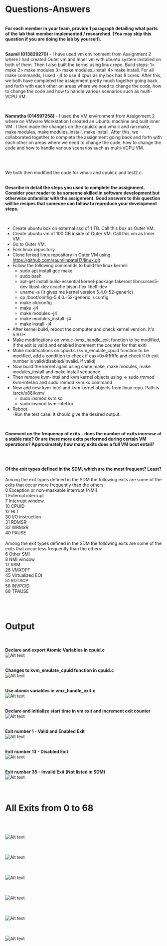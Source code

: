 <h1>Questions-Answers</h1><br/>
<b>For each member in your team, provide 1 paragraph detailing what parts of the lab that member implemented / researched. (You may skip this question if you are doing the lab by yourself).</b><br/><br/>

<b>Saumil (013829270)</b> - I have used vm environment from Assignment 2 where I had created Outer vm and Inner vm with ubuntu system installed on both of them. Then I also built the kernel using linux repo. Build steps: 1> make 2> make modules 3> make modules_install 4> make install. For all make commands, I used -j4 to use 4 cpus as my box has 8 cores. After this, we both have completed the assignment pretty much together going back and forth with each other on areas where we need to change the code, how to change the code and how to handle various scenarios such as multi-VCPU VM.

<br/>

<b>Namratha (014597258)</b> - I used the VM environment from Assignment 2 where on VMware Workstation I created an Ubuntu machine and built inner VM . I then made the changes on the cpuid.c and vmx.c and ran make, make modules, make modules_install, make install. After this, we collaborated together to complete the assignment going back and forth with each other on areas where we need to change the code, how to change the code and how to handle various scenarios such as multi-VCPU VM.

<br/>
<br/>

We both then modified the code for vmx.c and cpuid.c and test2.c.
<br/>
<br/>

<b>Describe in detail the steps you used to complete the assignment. Consider your reader to be someone skilled in software development but otherwise unfamiliar with the assignment. Good answers to this question will be recipes that someone can follow to reproduce your development steps.</b>

<br/>

- Create ubuntu box on external ssd of 1 TB. Call this box as Outer VM.<br/>
- Create ubuntu vm of 100 GB inside of Outer VM. Call this vm as Inner VM.<br/>
- Go to Outer VM.<br/>
- Fork linux repository.<br/>
- Clone forked linux repository in Outer VM using https://github.com/saumilnpatel17/linux.git<br/>
- Follow the following commands to build the linux kernel:<br/>
  - sudo apt install gcc make<br/>
  - sudo bash<br/>
  - apt-get install build-essential kernel-package fakeroot libncurses5-dev libssl-dev ccache bison flex libelf-dev<br/>
  - uname -a (It gives me kernel version 5.4.0-52-generic)<br/>
  - cp /boot/config-5.4.0.-52-generic ./.config<br/>
  - make oldconfig<br/>
  - make -j4<br/>
  - make modules -j4<br/>
  - make modules_install -j4<br/>
  - make install -j4<br/>
- After kernel build, reboot the computer and check kernel version. It's 5.9.0+<br/>
- Make modifications on vmx.c (vmx_handle_exit function to be modified, If the exit is valid and enabled increment the counter for that exit)<br/>
- Make modifications on cpuid.c (kvm_emulate_cpuid function to be modified, add a condition to check if eax=0x4ffffffe and check if th exit number is valid/disabled/invalid. If valid)<br/>
- Now build the kernel again using same make, make modules, make modules_install and make install sequence.<br/>
- Then remove kvm-intel and kvm kernel objects using -> sudo rmmod kvm-intel.ko and sudo rmmod kvm.ko command<br/>
- Now add new kvm-intel and kvm kernel objects from linux repo. Path is /arch/x86/kvm/<br/>
  - sudo insmod kvm.ko<br/>
  - sudo insmod kvm-intel.ko<br/>
- Reboot<br/>
-Run the test case. It should give the desired output.<br/>

<br/>

<b>Comment on the frequency of exits – does the number of exits increase at a stable rate? Or are there more exits performed during certain VM operations? Approximately how many exits does a full VM boot entail?</b>

<br/>
<br/>

<b>Of the exit types defined in the SDM, which are the most frequent? Least?</b>
<br /><br />
Among the exit types defined in the SDM the following exits are some of the exits that occur more frequently than the others:
<br />
0	Exception or non-maskable interrupt (NMI)<br />
1	External interrupt<br />
7	Interrupt window.<br />
10	CPUID<br />
12	HLT<br />
30	I/O instruction<br />
31	RDMSR<br />
32	WRMSR<br />
40	PAUSE<br />
<br />
Among the exit types defined in the SDM the following exits are some of the exits that occur less frequently than the others:<br />
6	Other SMI<br />
8	NMI window<br />
17	RSM<br />
26	VMXOFF<br />
45	Virtualized EOI<br />
51	RDTSCP<br />
58	INVPCID<br />
68	TPAUSE<br />

<br/>
<br/>

<h1>Output</h1><br/>

<b>Declare and export Atomic Variables in cpuid.c</b><br/>
![Alt text](ScreenShots/atomic_variables.png?raw=true "")<br/><br/>

<b>Changes to kvm_emulate_cpuid function in cpuid.c</b><br/>
![Alt text](ScreenShots/cpuid_leaf.png?raw=true "")<br/><br/>

<b>Use atomic variables in vmx_handle_exit.c</b><br/>
![Alt text](ScreenShots/vmx_atomic.png?raw=true "")<br/><br/>

<b>Declare and initialize start time in vm exit and increment exit counter</b><br/>
![Alt text](ScreenShots/vmx_changes.png?raw=true "")<br/><br/>

<b>Exit number 1 - Valid and Enabled Exit</b><br/>
![Alt text](ScreenShots/exit1.JPG?raw=true "")<br/><br/>

<b>Exit number 13 - Disabled Exit</b><br/>
![Alt text](ScreenShots/exit13.JPG?raw=true "")<br/><br/>

<b>Exit number 35 - Invalid Exit (Not listed in SDM)</b><br/>
![Alt text](ScreenShots/exit35.JPG?raw=true "")<br/><br/><br/>

<h1>All Exits from 0 to 68</h1><br/><br/>

![Alt text](ScreenShots/1.jpeg?raw=true "")<br/><br/><br/>

![Alt text](ScreenShots/2.jpeg?raw=true "")<br/><br/><br/>

![Alt text](ScreenShots/3.jpeg?raw=true "")<br/><br/><br/>

![Alt text](ScreenShots/4.jpeg?raw=true "")<br/><br/><br/>

![Alt text](ScreenShots/5.jpeg?raw=true "")<br/><br/><br/>

![Alt text](ScreenShots/6.jpeg?raw=true "")<br/><br/><br/>
